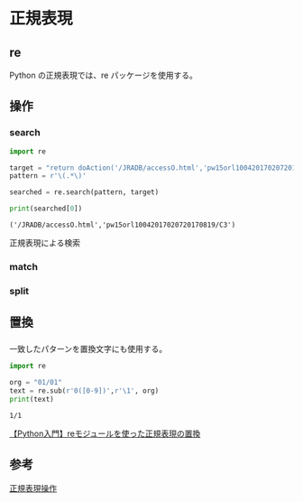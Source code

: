 # 正規表現
## re
Python の正規表現では、re パッケージを使用する。

## 操作
### search

``` python
import re

target = "return doAction('/JRADB/accessO.html','pw15orl10042017020720170819/C3')"
pattern = r'\(.*\)'

searched = re.search(pattern, target)

print(searched[0])

```

```
('/JRADB/accessO.html','pw15orl10042017020720170819/C3')
```

正規表現による検索


### match

### split

## 置換
### 
一致したパターンを置換文字にも使用する。

``` python
import re

org = "01/01"
text = re.sub(r'0([0-9])',r'\1', org)
print(text)

```

```
1/1
```
[【Python入門】reモジュールを使った正規表現の置換](http://www.sejuku.net/blog/23421)


## 参考
[正規表現操作](https://docs.python.jp/3/library/re.html)


